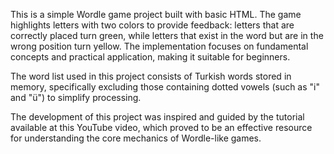 This is a simple Wordle game project built with basic HTML. The game highlights letters with two colors to provide feedback: letters that are correctly placed turn green, while letters that exist in the word but are in the wrong position turn yellow. The implementation focuses on fundamental concepts and practical application, making it suitable for beginners.

The word list used in this project consists of Turkish words stored in memory, specifically excluding those containing dotted vowels (such as "i" and "ü") to simplify processing.

The development of this project was inspired and guided by the tutorial available at this YouTube video, which proved to be an effective resource for understanding the core mechanics of Wordle-like games.

